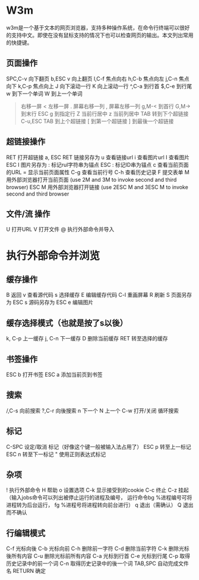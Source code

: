 # W3m

w3m是一个基于文本的网页浏览器，支持多种操作系统，在命令行终端可以很好的支持中文。即使在没有鼠标支持的情况下也可以检查网页的输出。本文列出常用的快捷键。

## 页面操作

SPC,C-v 向下翻页
b,ESC v 向上翻页
l,C-f 焦点向右
h,C-b 焦点向左
j,C-n 焦点向下
k,C-p 焦点向上
J 向下滚动一行
K 向上滚动一行
^,C-a 到行首
$,C-e 到行尾
w 到下一个单词
W 到上一个单词
> 右移一屏
< 左移一屏
. 屏幕右移一列
, 屏幕左移一列
g,M-< 到首行
G,M-> 到末行
ESC g 到指定行
Z 当前行居中
z 当前列居中
TAB 转到下个超链接
C-u,ESC TAB 到上个超链接
[ 到第一个超链接
] 到最後一个超链接
</pre>

## 超链接操作

RET 打开超链接
a, ESC RET 链接另存为
u 查看链接url
i 查看图片url
I 查看图片
ESC I 图片另存为
: 标记rul字符串为锚点
ESC : 标记ID串为锚点
c 查看当前页面的URL
= 显示当前页面属性
C-g 查看当前行号
C-h 查看历史记录
F 提交表单
M 用外部浏览器打开当前页面 (use 2M and 3M to invoke second and third browser)
ESC M 用外部浏览器打开链接 (use 2ESC M and 3ESC M to invoke second and third browser
</pre>

## 文件/流 操作

U 打开URL
V 打开文件
@ 执行外部命令并导入
# 执行外部命令并浏览
</pre>

## 缓存操作

B 返回
v 查看源代码
s 选择缓存
E 编辑缓存代码
C-l 重画屏幕
R 刷新
S 页面另存为
ESC s 源码另存为
ESC e 编辑图片
</pre>

## 缓存选择模式（也就是按了s以後）

k, C-p 上一缓存
j, C-n 下一缓存
D 删除当前缓存
RET 转至选择的缓存
</pre>

## 书签操作

ESC b 打开书签
ESC a 添加当前页到书签
</pre>

## 搜索

/,C-s 向前搜索
?,C-r 向後搜索
n 下一个
N 上一个
C-w 打开/关闭 循环搜索
</pre>

## 标记

C-SPC 设定/取消 标记（好像这个键一般被输入法占用了）
ESC p 转至上一标记
ESC n 转至下一标记
" 使用正则表达式标记
</pre>

## 杂项

! 执行外部命令
H 帮助
o 设置选项
C-k 显示接受到的cookie
C-c 终止
C-z 挂起（输入jobs命令可以列出被停止运行的进程及编号， 运行命令bg %进程编号可将进程转为后台运行， fg %进程号将进程转向前台进行）
q 退出（需确认）
Q 退出而不确认
</pre>

## 行编辑模式

C-f 光标向後
C-b 光标向前
C-h 删除前一字符
C-d 删除当前字符
C-k 删除光标後所有内容
C-u 删除光标前所有内容
C-a 光标到行首
C-e 光标到行尾
C-p 取得历史记录中的前一个词
C-n 取得历史记录中的後一个词
TAB,SPC 自动完成文件名
RETURN 确定</pre>
